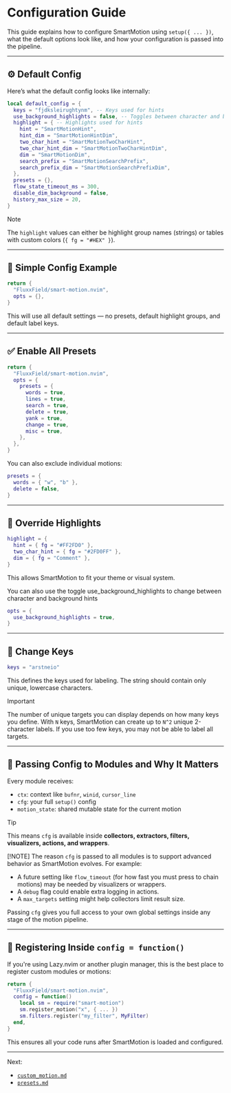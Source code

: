# Configuration Guide

This guide explains how to configure SmartMotion using `setup({ ... })`, what the default options look like, and how your configuration is passed into the pipeline.

---

## ⚙️ Default Config

Here’s what the default config looks like internally:

```lua
local default_config = {
  keys = "fjdksleirughtynm", -- Keys used for hints
  use_background_highlights = false, -- Toggles between character and background highlights
  highlight = { -- Highlights used for hints
    hint = "SmartMotionHint",
    hint_dim = "SmartMotionHintDim",
    two_char_hint = "SmartMotionTwoCharHint",
    two_char_hint_dim = "SmartMotionTwoCharHintDim",
    dim = "SmartMotionDim",
    search_prefix = "SmartMotionSearchPrefix",
    search_prefix_dim = "SmartMotionSearchPrefixDim",
  },
  presets = {},
  flow_state_timeout_ms = 300,
  disable_dim_background = false,
  history_max_size = 20,
}
```

> [!NOTE]
> The `highlight` values can either be highlight group names (strings) or tables with custom colors (`{ fg = "#HEX" }`).

---

## 🧪 Simple Config Example

```lua
return {
  "FluxxField/smart-motion.nvim",
  opts = {},
}
```

This will use all default settings — no presets, default highlight groups, and default label keys.

---

## ✅ Enable All Presets

```lua
return {
  "FluxxField/smart-motion.nvim",
  opts = {
    presets = {
      words = true,
      lines = true,
      search = true,
      delete = true,
      yank = true,
      change = true,
      misc = true,
    },
  },
}
```

You can also exclude individual motions:

```lua
presets = {
  words = { "w", "b" },
  delete = false,
}
```

---

## 🎨 Override Highlights

```lua
highlight = {
  hint = { fg = "#FF2FD0" },
  two_char_hint = { fg = "#2FD0FF" },
  dim = { fg = "Comment" },
}
```

This allows SmartMotion to fit your theme or visual system.

You can also use the toggle use_background_highlights to change between character and background hints

```lua
opts = {
  use_background_highlights = true,
}
```

---

## 🧷 Change Keys

```lua
keys = "arstneio"
```

This defines the keys used for labeling. The string should contain only unique, lowercase characters.

> [!IMPORTANT]
> The number of unique targets you can display depends on how many keys you define. With `N` keys, SmartMotion can create up to `N^2` unique 2-character labels. If you use too few keys, you may not be able to label all targets.

---

## 🔁 Passing Config to Modules and Why It Matters

Every module receives:

- `ctx`: context like `bufnr`, `winid`, `cursor_line`
- `cfg`: your full `setup()` config
- `motion_state`: shared mutable state for the current motion

> [!TIP]
> This means `cfg` is available inside **collectors, extractors, filters, visualizers, actions, and wrappers**.
>
> [!NOTE]
> The reason `cfg` is passed to all modules is to support advanced behavior as SmartMotion evolves. For example:
>
> - A future setting like `flow_timeout` (for how fast you must press to chain motions) may be needed by visualizers or wrappers.
> - A `debug` flag could enable extra logging in actions.
> - A `max_targets` setting might help collectors limit result size.
>
> Passing `cfg` gives you full access to your own global settings inside any stage of the motion pipeline.

---

## 🔧 Registering Inside `config = function()`

If you're using Lazy.nvim or another plugin manager, this is the best place to register custom modules or motions:

```lua
return {
  "FluxxField/smart-motion.nvim",
  config = function()
    local sm = require("smart-motion")
    sm.register_motion("x", { ... })
    sm.filters.register("my_filter", MyFilter)
  end,
}
```

This ensures all your code runs after SmartMotion is loaded and configured.

---

Next:

- [`custom_motion.md`](./custom_motion.md)
- [`presets.md`](./presets.md)
